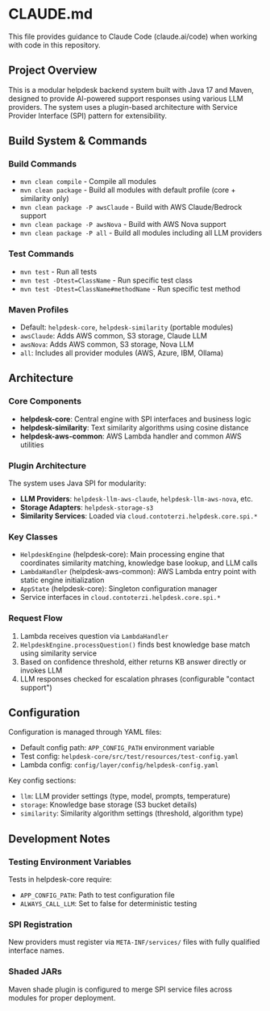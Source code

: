 # CLAUDE.md

This file provides guidance to Claude Code (claude.ai/code) when working with code in this repository.

## Project Overview

This is a modular helpdesk backend system built with Java 17 and Maven, designed to provide AI-powered support responses using various LLM providers. The system uses a plugin-based architecture with Service Provider Interface (SPI) pattern for extensibility.

## Build System & Commands

### Build Commands
- `mvn clean compile` - Compile all modules
- `mvn clean package` - Build all modules with default profile (core + similarity only)
- `mvn clean package -P awsClaude` - Build with AWS Claude/Bedrock support
- `mvn clean package -P awsNova` - Build with AWS Nova support  
- `mvn clean package -P all` - Build all modules including all LLM providers

### Test Commands
- `mvn test` - Run all tests
- `mvn test -Dtest=ClassName` - Run specific test class
- `mvn test -Dtest=ClassName#methodName` - Run specific test method

### Maven Profiles
- Default: `helpdesk-core`, `helpdesk-similarity` (portable modules)
- `awsClaude`: Adds AWS common, S3 storage, Claude LLM
- `awsNova`: Adds AWS common, S3 storage, Nova LLM  
- `all`: Includes all provider modules (AWS, Azure, IBM, Ollama)

## Architecture

### Core Components
- **helpdesk-core**: Central engine with SPI interfaces and business logic
- **helpdesk-similarity**: Text similarity algorithms using cosine distance
- **helpdesk-aws-common**: AWS Lambda handler and common AWS utilities

### Plugin Architecture
The system uses Java SPI for modularity:
- **LLM Providers**: `helpdesk-llm-aws-claude`, `helpdesk-llm-aws-nova`, etc.
- **Storage Adapters**: `helpdesk-storage-s3` 
- **Similarity Services**: Loaded via `cloud.contoterzi.helpdesk.core.spi.*`

### Key Classes
- `HelpdeskEngine` (helpdesk-core): Main processing engine that coordinates similarity matching, knowledge base lookup, and LLM calls
- `LambdaHandler` (helpdesk-aws-common): AWS Lambda entry point with static engine initialization
- `AppState` (helpdesk-core): Singleton configuration manager
- Service interfaces in `cloud.contoterzi.helpdesk.core.spi.*`

### Request Flow
1. Lambda receives question via `LambdaHandler`
2. `HelpdeskEngine.processQuestion()` finds best knowledge base match using similarity service
3. Based on confidence threshold, either returns KB answer directly or invokes LLM
4. LLM responses checked for escalation phrases (configurable "contact support")

## Configuration

Configuration is managed through YAML files:
- Default config path: `APP_CONFIG_PATH` environment variable
- Test config: `helpdesk-core/src/test/resources/test-config.yaml`
- Lambda config: `config/layer/config/helpdesk-config.yaml`

Key config sections:
- `llm`: LLM provider settings (type, model, prompts, temperature)
- `storage`: Knowledge base storage (S3 bucket details)
- `similarity`: Similarity algorithm settings (threshold, algorithm type)

## Development Notes

### Testing Environment Variables
Tests in helpdesk-core require:
- `APP_CONFIG_PATH`: Path to test configuration file
- `ALWAYS_CALL_LLM`: Set to false for deterministic testing

### SPI Registration
New providers must register via `META-INF/services/` files with fully qualified interface names.

### Shaded JARs
Maven shade plugin is configured to merge SPI service files across modules for proper deployment.